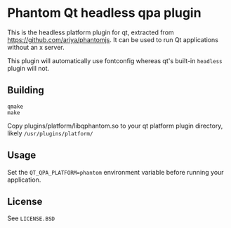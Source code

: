 # Phantom Qt headless qpa plugin

This is the headless platform plugin for qt, extracted from https://github.com/ariya/phantomjs. It can be used to run Qt applications without an x server.

This plugin will automatically use fontconfig whereas qt's built-in `headless` plugin will not.

## Building

```
qmake
make
```

Copy plugins/platform/libqphantom.so to your qt platform plugin directory, likely `/usr/plugins/platform/`

## Usage

Set the `QT_QPA_PLATFORM=phantom` environment variable before running your application.

## License

See `LICENSE.BSD`
